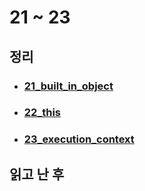 # 21 ~ 23

## 정리

- ### [21_built_in_object](https://github.com/Loo-ke/TIL/tree/main/JS/deepDive/21_built_in_object)
- ### [22_this](https://github.com/Loo-ke/TIL/tree/main/JS/deepDive/22_this)
- ### [23_execution_context](https://github.com/Loo-ke/TIL/tree/main/JS/deepDive/23_execution_context)

## 읽고 난 후
